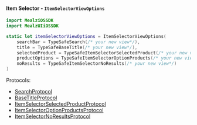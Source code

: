 #### Item Selector - `ItemSelectorViewOptions`

```swift
import MealziOSSDK
import MealzUIiOSSDK

static let itemSelectorViewOptions = ItemSelectorViewOptions(
    searchBar = TypeSafeSearch(/* your new view*/),
    title = TypeSafeBaseTitle(/* your new view*/),
    selectedProduct = TypeSafeItemSelectorSelectedProduct(/* your new view*/),
    productOptions = TypeSafeItemSelectorOptionProducts(/* your new view*/),
    noResults = TypeSafeItemSelectorNoResults(/* your new view*/)
)
```
Protocols:
- [SearchProtocol](https://miamtech.github.io/MealziOSSDKRelease/documentation/mealziossdk/searchprotocol)
- [BaseTitleProtocol](https://miamtech.github.io/MealziOSSDKRelease/documentation/mealziossdk/basetitleprotocol)
- [ItemSelectorSelectedProductProtocol](https://miamtech.github.io/MealziOSSDKRelease/documentation/mealziossdk/itemselectorselectedproductprotocol)
- [ItemSelectorOptionProductsProtocol](https://miamtech.github.io/MealziOSSDKRelease/documentation/mealziossdk/itemselectoroptionproductsprotocol)
- [ItemSelectorNoResultsProtocol](https://miamtech.github.io/MealziOSSDKRelease/documentation/mealziossdk/itemselectornoresultsprotocol)

